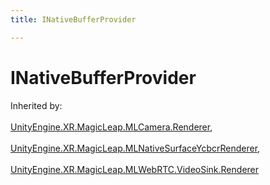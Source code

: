 ```yaml
---
title: INativeBufferProvider

---
```


# INativeBufferProvider







Inherited by: <br></br>[UnityEngine.XR.MagicLeap.MLCamera.Renderer](/unity-api/api/UnityEngine.XR.MagicLeap/MLCamera/UnityEngine.XR.MagicLeap.MLCamera.Renderer.md), <br></br>[UnityEngine.XR.MagicLeap.MLNativeSurfaceYcbcrRenderer](/unity-api/api/UnityEngine.XR.MagicLeap/UnityEngine.XR.MagicLeap.MLNativeSurfaceYcbcrRenderer.md), <br></br>[UnityEngine.XR.MagicLeap.MLWebRTC.VideoSink.Renderer](/unity-api/api/UnityEngine.XR.MagicLeap/MLWebRTC/VideoSink/UnityEngine.XR.MagicLeap.MLWebRTC.VideoSink.Renderer.md)




